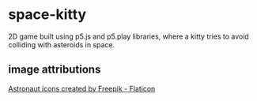 # space-kitty
2D game built using p5.js and p5.play libraries, where a kitty tries to avoid colliding with asteroids in space.

## image attributions
<a href="https://www.flaticon.com/free-icons/astronaut" title="astronaut icons">Astronaut icons created by Freepik - Flaticon</a>